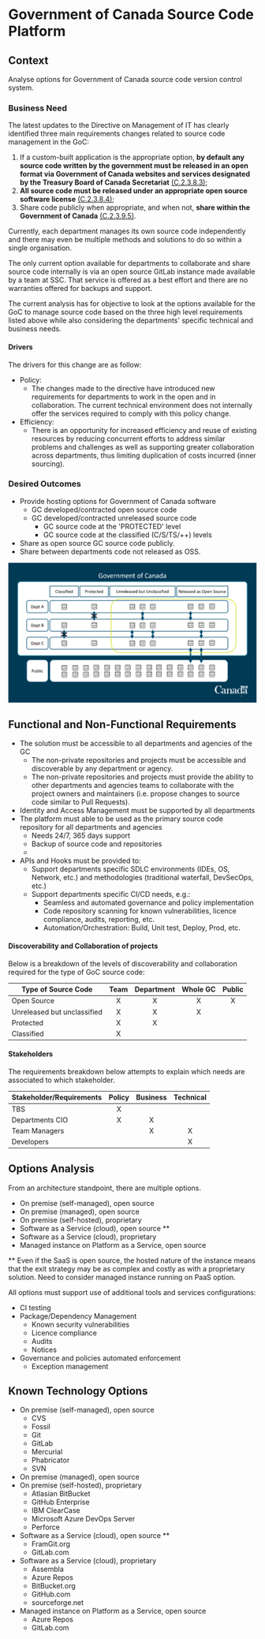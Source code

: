 # Government of Canada Source Code Platform

## Context

Analyse options for Government of Canada source code version control system.

### Business Need

The latest updates to the Directive on Management of IT has clearly identified three main requirements changes related to source code management in the GoC:

1. If a custom-built application is the appropriate option, **by default any source code written by the government must be released in an open format via Government of Canada websites and services designated by the Treasury Board of Canada Secretariat** [(C.2.3.8.3)](https://www.tbs-sct.gc.ca/pol/doc-eng.aspx?id=15249#claC.2.3.8.3);
2. **All source code must be released under an appropriate open source software license** [(C.2.3.8.4)](https://www.tbs-sct.gc.ca/pol/doc-eng.aspx?id=15249#claC.2.3.8.4);
3. Share code publicly when appropriate, and when not, **share within the Government of Canada** [(C.2.3.9.5)](https://www.tbs-sct.gc.ca/pol/doc-eng.aspx?id=15249#claC.2.3.9.5).

Currently, each department manages its own source code independently and there may even be multiple methods and solutions to do so within a single organisation.

The only current option available for departments to collaborate and share source code internally is via an open source GitLab instance made available by a team at SSC. That service is offered as a best effort and there are no warranties offered for backups and support.

The current analysis has for objective to look at the options available for the GoC to manage source code based on the three high level requirements listed above while also considering the departments' specific technical and business needs.

#### Drivers

The drivers for this change are as follow:

* Policy:
  * The changes made to the directive have introduced new requirements for departments to work in the open and in collaboration. The current technical environment does not internally offer the services required to comply with this policy change.
* Efficiency:
  * There is an opportunity for increased efficiency and reuse of existing resources by reducing concurrent efforts to address similar problems and challenges as well as supporting greater collaboration across departments, thus limiting duplication of costs incurred (inner sourcing).

### Desired Outcomes

* Provide hosting options for Government of Canada software
  * GC developed/contracted open source code
  * GC developed/contracted unreleased source code
    * GC source code at the 'PROTECTED' level
    * GC source code at the classified (C/S/TS/++) levels
* Share as open source GC source code publicly.
* Share between departments code not released as OSS.

![Discoverability and Collaboration Levels](./discoverability-collaboration-levels.png)

## Functional and Non-Functional Requirements

* The solution must be accessible to all departments and agencies of the GC
  * The non-private repositories and projects must be accessible and discoverable by any department or agency.
  * The non-private repositories and projects must provide the ability to other departments and agencies teams to collaborate with the project owners and maintainers (i.e. propose changes to source code similar to Pull Requests).
* Identity and Access Management must be supported by all departments
* The platform must able to be used as the primary source code repository for all departments and agencies
  * Needs 24/7, 365 days support
  * Backup of source code and repositories
  * 
* APIs and Hooks must be provided to:
  * Support departments specific SDLC environments (IDEs, OS, Network, etc.) and methodologies (traditional waterfall, DevSecOps, etc.)
  * Support departments specific CI/CD needs, e.g.:
    * Seamless and automated governance and policy implementation
    * Code repository scanning for known vulnerabilities, licence compliance, audits, reporting, etc.    
    * Automation/Orchestration: Build, Unit test, Deploy, Prod, etc.

#### Discoverability and Collaboration of projects

Below is a breakdown of the levels of discoverability and collaboration required for the type of GoC source code:

|Type of Source Code|Team|Department|Whole GC|Public|
|---|:---:|:---:|:---:|:---:|
|Open Source|X|X|X|X|
|Unreleased but unclassified|X|X|X||
|Protected|X|X|||
|Classified|X||||


#### Stakeholders

The requirements breakdown below attempts to explain which needs are associated to which stakeholder.

|Stakeholder/Requirements|Policy|Business|Technical|
|---|:---:|:---:|:---:|
|TBS|X|||
|Departments CIO|X|X||
|Team Managers||X|X|
|Developers|||X|

## Options Analysis

From an architecture standpoint, there are multiple options.

* On premise (self-managed), open source
* On premise (managed), open source
* On premise (self-hosted), proprietary
* Software as a Service (cloud), open source **
* Software as a Service (cloud), proprietary
* Managed instance on Platform as a Service, open source

** Even if the SaaS is open source, the hosted nature of the instance means that the exit strategy may be as complex and costly as with a proprietary solution. Need to consider managed instance running on PaaS option.

All options must support use of additional tools and services configurations:

* CI testing
* Package/Dependency Management
  * Known security vulnerabilities
  * Licence compliance
  * Audits
  * Notices
* Governance and policies automated enforcement
  * Exception management

## Known Technology Options

* On premise (self-managed), open source
  * CVS
  * Fossil
  * Git
  * GitLab
  * Mercurial
  * Phabricator
  * SVN
* On premise (managed), open source
* On premise (self-hosted), proprietary
  * Atlasian BitBucket
  * GitHub Enterprise
  * IBM ClearCase
  * Microsoft Azure DevOps Server
  * Perforce
* Software as a Service (cloud), open source **
  * FramGit.org
  * GitLab.com
* Software as a Service (cloud), proprietary
  * Assembla
  * Azure Repos
  * BitBucket.org
  * GitHub.com
  * sourceforge.net
* Managed instance on Platform as a Service, open source
  * Azure Repos
  * GitLab.com
